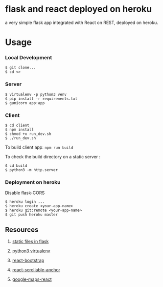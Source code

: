 # flask and react deployed on heroku
a very simple flask app integrated with React on REST, deployed on heroku.

# Usage

### Local Development
```
$ git clone...
$ cd <>
```
### Server

```
$ virtualenv -p python3 venv
$ pip install -r requirements.txt
$ gunicorn app:app
```

### Client
```
$ cd client
$ npm install
$ chmod +x run_dev.sh
$ ./run_dev.sh
```
To build client app: `npm run build`

To check the build directory on a static server :
```
$ cd build
$ python3 -m http.server
```

### Deployment on heroku
Disable flask-CORS
```
$ heroku login ...
$ heroku create <your-app-name>
$ heroku git:remote <your-app-name>
$ git push heroku master
```

## Resources

1. [static files in flask](https://stackoverflow.com/questions/20646822/how-to-serve-static-files-in-flask)

1. [python3 virtualenv](https://stackoverflow.com/questions/23842713/using-python-3-in-virtualenv)

1. [react-bootstrap](https://react-bootstrap.github.io/)

1. [react-scrollable-anchor](https://react-bootstrap.github.io/)

1. [google-maps-react](https://github.com/fullstackreact/google-maps-react)
